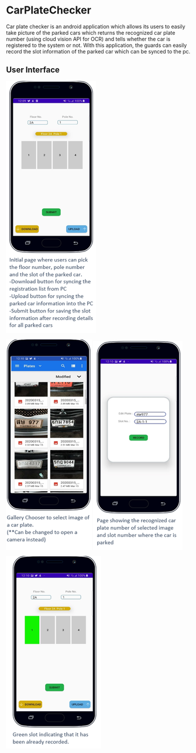 # CarPlateChecker

Car plate checker is an android application which allows its users to easily take picture of the parked cars which returns the recognized car plate number (using cloud vision API for OCR) and tells whether the car is registered to the system or not. With this application, the guards can easily record the slot information of the parked car which can be synced to the pc.

## User Interface
![](images/1.PNG)

![](images/2.PNG)
![](images/3.PNG)

![](images/4.PNG)
